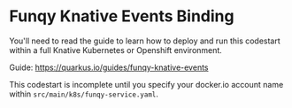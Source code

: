 # Funqy Knative Events Binding

You'll need to read the guide to learn how to deploy and run this codestart within a full Knative Kubernetes or Openshift
environment.

Guide: https://quarkus.io/guides/funqy-knative-events

This codestart is incomplete until you specify your docker.io account name within `src/main/k8s/funqy-service.yaml`.

